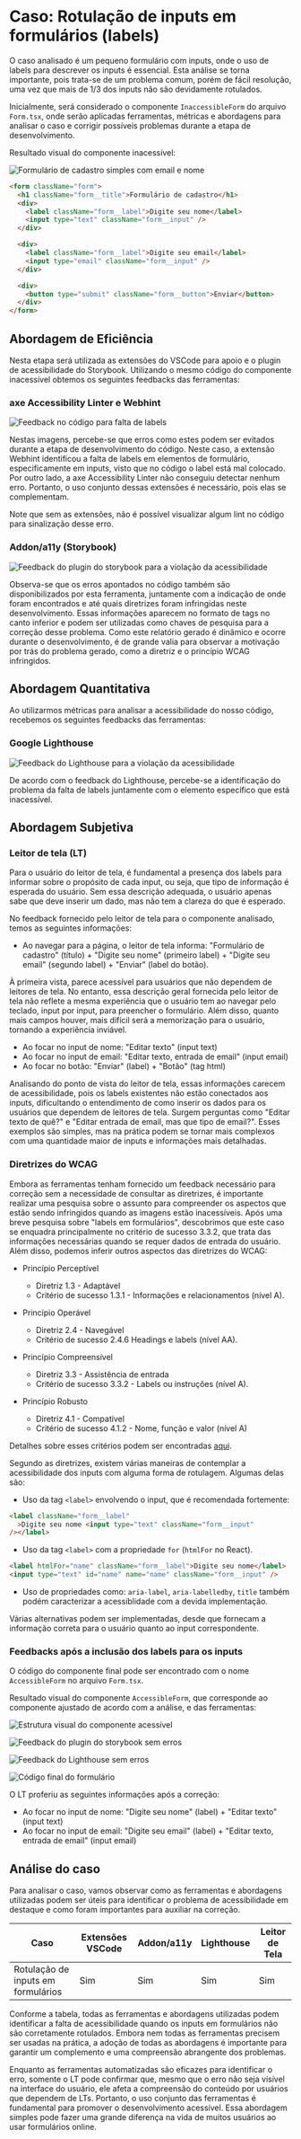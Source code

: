 # Caso: Rotulação de inputs em formulários (labels)

O caso analisado é um pequeno formulário com inputs, onde o uso de labels para descrever os inputs é essencial. Esta análise se torna importante, pois trata-se de um problema comum, porém de fácil resolução, uma vez que mais de 1/3 dos inputs não são devidamente rotulados.

Inicialmente, será considerado o componente `InaccessibleForm` do arquivo `Form.tsx`, onde serão aplicadas ferramentas, métricas e abordagens para analisar o caso e corrigir possíveis problemas durante a etapa de desenvolvimento.

Resultado visual do componente inacessível:

![Formulário de cadastro simples com email e nome](../../assets/form-case/inaccessible-component.png)

```html
<form className="form">
  <h1 className="form__title">Formulário de cadastro</h1>
  <div>
    <label className="form__label">Digite seu nome</label>
    <input type="text" className="form__input" />
  </div>

  <div>
    <label className="form__label">Digite seu email</label>
    <input type="email" className="form__input" />
  </div>

  <div>
    <button type="submit" className="form__button">Enviar</button>
  </div>
</form>
```

## Abordagem de Eficiência

Nesta etapa será utilizada as extensões do VSCode para apoio e o plugin de acessibilidade do Storybook.
Utilizando o mesmo código do componente inacessível obtemos os seguintes feedbacks das ferramentas:

### axe Accessibility Linter e Webhint

![Feedback no código para falta de labels](../../assets/form-case/inaccessible-extensions.png)

Nestas imagens, percebe-se que erros como estes podem ser evitados durante a etapa de desenvolvimento do código. Neste caso, a extensão Webhint identificou a falta de labels em elementos de formulário, especificamente em inputs, visto que no código o label está mal colocado. Por outro lado, a axe Accessibility Linter não conseguiu detectar nenhum erro. Portanto, o uso conjunto dessas extensões é necessário, pois elas se complementam.

Note que sem as extensões, não é possível visualizar algum lint no código para sinalização desse erro.

### Addon/a11y (Storybook)

![Feedback do plugin do storybook para a violação da acessibilidade](../../assets/form-case/inaccessible-storybook.png)

Observa-se que os erros apontados no código também são disponibilizados por esta ferramenta, juntamente com a indicação de onde foram encontrados e até quais diretrizes foram infringidas neste desenvolvimento. Essas informações aparecem no formato de tags no canto inferior e podem ser utilizadas como chaves de pesquisa para a correção desse problema. Como este relatório gerado é dinâmico e ocorre durante o desenvolvimento, é de grande valia para observar a motivação por trás do problema gerado, como a diretriz e o princípio WCAG infringidos.

## Abordagem Quantitativa

Ao utilizarmos métricas para analisar a acessibilidade do nosso código, recebemos os seguintes feedbacks
das ferramentas:

### Google Lighthouse

![Feedback do Lighthouse para a violação da acessibilidade](../../assets/form-case/inaccessible-lighthouse.png)

De acordo com o feedback do Lighthouse, percebe-se a identificação do problema da falta de labels juntamente com o elemento específico que está inacessível.

## Abordagem Subjetiva

### Leitor de tela (LT)

Para o usuário do leitor de tela, é fundamental a presença dos labels para informar sobre o propósito de cada input, ou seja, que tipo de informação é esperada do usuário. Sem essa descrição adequada, o usuário apenas sabe que deve inserir um dado, mas não tem a clareza do que é esperado.

No feedback fornecido pelo leitor de tela para o componente analisado, temos as seguintes informações:

- Ao navegar para a página, o leitor de tela informa: "Formulário de cadastro" (título) + "Digite seu nome" (primeiro label) + "Digite seu email" (segundo label) + "Enviar" (label do botão).

À primeira vista, parece acessível para usuários que não dependem de leitores de tela. No entanto, essa descrição geral fornecida pelo leitor de tela não reflete a mesma experiência que o usuário tem ao navegar pelo teclado, input por input, para preencher o formulário. Além disso, quanto mais campos houver, mais difícil será a memorização para o usuário, tornando a experiência inviável.

- Ao focar no input de nome: "Editar texto" (input text)
- Ao focar no input de email: "Editar texto, entrada de email" (input email)
- Ao focar no botão: "Enviar" (label) + "Botão" (tag html)

Analisando do ponto de vista do leitor de tela, essas informações carecem de acessibilidade, pois os labels existentes não estão conectados aos inputs, dificultando o entendimento de como inserir os dados para os usuários que dependem de leitores de tela. Surgem perguntas como "Editar texto de quê?" e "Editar entrada de email, mas que tipo de email?". Esses exemplos são simples, mas na prática podem se tornar mais complexos com uma quantidade maior de inputs e informações mais detalhadas.

### Diretrizes do WCAG

Embora as ferramentas tenham fornecido um feedback necessário para correção sem a necessidade de consultar as diretrizes, é importante realizar uma pesquisa sobre o assunto para compreender os aspectos que estão sendo infringidos quando as imagens estão inacessíveis. Após uma breve pesquisa sobre "labels em formulários", descobrimos que este caso se enquadra principalmente no critério de sucesso 3.3.2, que trata das informações necessárias quando se requer dados de entrada do usuário. Além disso, podemos inferir outros aspectos das diretrizes do WCAG:

- Princípio Perceptível

  - Diretriz 1.3 - Adaptável
  - Critério de sucesso 1.3.1 - Informações e relacionamentos (nível A).

- Princípio Operável

  - Diretriz 2.4 - Navegável
  - Critério de sucesso 2.4.6 Headings e labels (nível AA).

- Princípio Compreensível

  - Diretriz 3.3 - Assistência de entrada
  - Critério de sucesso 3.3.2 - Labels ou instruções (nível A).

- Princípio Robusto

  - Diretriz 4.1 - Compatível
  - Critério de sucesso 4.1.2 - Nome, função e valor (nível A)

Detalhes sobre esses critérios podem ser encontradas <a href="https://www.w3.org/TR/WCAG22" aria-label="Diretrizes do WCAG sobre textos alternativos">aqui</a>.

Segundo as diretrizes, existem várias maneiras de contemplar a acessibilidade dos inputs com alguma forma de rotulagem. Algumas delas são:

- Uso da tag `<label>` envolvendo o input, que é recomendada fortemente:

```html
<label className="form__label"
  >Digite seu nome <input type="text" className="form__input"
/></label>
```

- Uso da tag `<label>` com a propriedade `for` (`htmlFor` no React).

```html
<label htmlFor="name" className="form__label">Digite seu nome</label>
<input type="text" id="name" name="name" className="form__input" />
```

- Uso de propriedades como: `aria-label`, `aria-labelledby`, `title` também podém caracterizar a acessiblidade com a devida implementação.

Várias alternativas podem ser implementadas, desde que fornecam a informação correta para o usuário quanto ao input correspondente.

### Feedbacks após a inclusão dos labels para os inputs

O código do componente final pode ser encontrado com o nome `AccessibleForm` no arquivo `Form.tsx`.

Resultado visual do componente `AccessibleForm`, que corresponde ao componente ajustado de acordo com a análise, e das ferramentas:

![Estrutura visual do componente acessível](../../assets/tab-case/accessible-component.png)

![Feedback do plugin do storybook sem erros](../../assets/form-case/accessible-storybook.png)

![Feedback do Lighthouse sem erros](../../assets/form-case/accessible-lighthouse.png)

![Código final do formulário](../../assets/form-case/accessible-code.png)

O LT proferiu as seguintes informações após a correção:

- Ao focar no input de nome: "Digite seu nome" (label) + "Editar texto" (input text)
- Ao focar no input de email: "Digite seu email" (label) + "Editar texto, entrada de email" (input email)

## Análise do caso

Para analisar o caso, vamos observar como as ferramentas e abordagens utilizadas podem ser úteis para identificar o problema de acessibilidade em destaque e como foram importantes para auxiliar na correção.

| Caso                               | Extensões VSCode | Addon/a11y | Lighthouse | Leitor de Tela |
| ---------------------------------- | ---------------- | ---------- | ---------- | -------------- |
| Rotulação de inputs em formulários | Sim              | Sim        | Sim        | Sim            |

Conforme a tabela, todas as ferramentas e abordagens utilizadas podem identificar a falta de acessibilidade quando os inputs em formulários não são corretamente rotulados. Embora nem todas as ferramentas precisem ser usadas na prática, a adoção de todas as abordagens é importante para garantir um complemento e uma compreensão abrangente dos problemas.

Enquanto as ferramentas automatizadas são eficazes para identificar o erro, somente o LT pode confirmar que, mesmo que o erro não seja visível na interface do usuário, ele afeta a compreensão do conteúdo por usuários que dependem de LTs. Portanto, o uso conjunto das ferramentas é fundamental para promover o desenvolvimento acessível. Essa abordagem simples pode fazer uma grande diferença na vida de muitos usuários ao usar formulários online.
